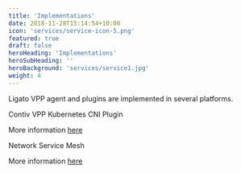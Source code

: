 ```yaml
---
title: 'Implementations'
date: 2018-11-28T15:14:54+10:00
icon: 'services/service-icon-5.png'
featured: true
draft: false
heroHeading: 'Implementations'
heroSubHeading: ''
heroBackground: 'services/service1.jpg'
weight: 4
---
```


Ligato VPP agent and plugins are implemented in several platforms.
<!--more-->

Contiv VPP Kubernetes CNI Plugin

More information [here](https://contivpp.io/)

Network Service Mesh

More information [here](https://networkservicemesh.io/)

